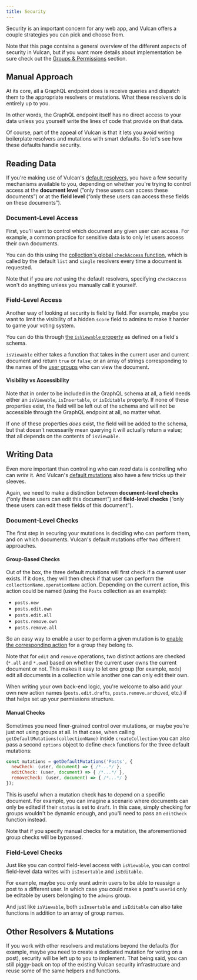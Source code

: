 ```yaml
---
title: Security
---
```


Security is an important concern for any web app, and Vulcan offers a couple strategies you can pick and choose from. 

Note that this page contains a general overview of the different aspects of security in Vulcan, but if you want more details about implementation be sure check out the [Groups & Permissions](/groups-permissions.html) section.

## Manual Approach

At its core, all a GraphQL endpoint does is receive queries and dispatch them to the appropriate resolvers or mutations. What these resolvers do is entirely up to you. 

In other words, the GraphQL endpoint itself has no direct access to your data unless you yourself write the lines of code that provide on that data.

Of course, part of the appeal of Vulcan is that it lets you avoid writing boilerplate resolvers and mutations with smart defaults. So let's see how these defaults handle security. 

## Reading Data

If you're making use of Vulcan's [default resolvers](/resolvers.html#Default-Resolvers), you have a few security mechanisms available to you, depending on whether you're trying to control access at the **document level** (”only these users can access these documents”) or at the **field level** (“only these users can access these fields on these documents”).

### Document-Level Access

First, you'll want to control which document any given user can access. For example, a common practice for sensitive data is to only let users access their own documents. 

You can do this using the [collection's global `checkAccess` function](/groups-permissions.html#Controlling-Viewing), which is called by the default `list` and `single` resolvers every time a document is requested.

Note that if you are *not* using the default resolvers, specifying `checkAccess` won't do anything unless you manually call it yourself.

### Field-Level Access

Another way of looking at security is field by field. For example, maybe you want to limit the visibility of a hidden `score` field to admins to make it harder to game your voting system. 

You can do this through [the `isViewable` property](/schema-properties.html#Data-Layer-Properties) as defined on a field's schema. 

`isViewable` either takes a function that takes in the current user and current document and return `true` or `false`; or an array of strings corresponding to the names of the [user groups](/groups-permissions.html#Groups-amp-Actions) who can view the document. 

#### Visibility vs Accessibility

Note that in order to be included in the GraphQL schema at all, a field needs either an `isViewable`, `isInsertable`, or `isEditable` property. If none of these properties exist, the field will be left out of the schema and will not be accessible through the GraphQL endpoint at all, no matter what. 

If one of these properties *does* exist, the field will be added to the schema, but that doesn't necessarily mean querying it will actually return a value; that all depends on the contents of `isViewable`.

## Writing Data

Even more important than controlling who can *read* data is controlling who can *write* it. And Vulcan's [default mutations](/mutations.html#Default-Mutations) also have a few tricks up their sleeves. 

Again, we need to make a distinction between **document-level checks** (“only these users can edit this document”) and **field-level checks** (“only these users can edit these fields of this document”).

### Document-Level Checks

The first step in securing your mutations is deciding who can perform them, and on which documents. Vulcan's default mutations offer two different approaches.

#### Group-Based Checks

Out of the box, the three default mutations will first check if a current user exists. If it does, they will then check if that user can perform the `collectionName.operationName` action. Depending on the current action, this action could be named (using the `Posts` collection as an example):

- `posts.new`
- `posts.edit.own`
- `posts.edit.all`
- `posts.remove.own`
- `posts.remove.all`

So an easy way to enable a user to perform a given mutation is to [enable the corresponding action](/groups-permissions.html#Assigning-Actions) for a group they belong to. 

Note that for `edit` and `remove` operations, two distinct actions are checked (`*.all` and `*.own`) based on whether the current user owns the current document or not. This makes it easy to let one group (for example, `mods`) edit all documents in a collection while another one can only edit their own. 

When writing your own back-end logic, you're welcome to also add your own new action names (`posts.edit.drafts`, `posts.remove.archived`, etc.) if that helps set up your permissions structure. 

#### Manual Checks

Sometimes you need finer-grained control over mutations, or maybe you're just not using groups at all. In that case, when calling `getDefaultMutations(collectionName)` inside `createCollection` you can also pass a second `options` object to define `check` functions for the three default mutations:

```js
const mutations = getDefaultMutations('Posts', {
  newCheck: (user, document) => { /*...*/ },
  editCheck: (user, document) => { /*...*/ },
  removeCheck: (user, document) => { /*...*/ }
});
```

This is useful when a mutation check has to depend on a specific document. For example, you can imagine a scenario where documents can only be edited if their `status` is set to `draft`. In this case, simply checking for groups wouldn't be dynamic enough, and you'll need to pass an `editCheck` function instead. 

Note that if you specify manual checks for a mutation, the aforementioned group checks will be bypassed.

### Field-Level Checks

Just like you can control field-level access with `isViewable`, you can control field-level data writes with `isInsertable` and `isEditable`. 

For example, maybe you only want admin users to be able to reassign a post to a different user. In which case you could make a post's `userId` only be editable by users belonging to the `admins` group.

And just like `isViewable`, both `isInsertable` and `isEditable` can also take functions in addition to an array of group names. 

## Other Resolvers & Mutations

If you work with other resolvers and mutations beyond the defaults (for example, maybe you need to create a dedicated mutation for voting on a post), security will be left up to you to implement. That being said, you can still piggy-back on top of the existing Vulcan security infrastructure and reuse some of the same helpers and functions. 

